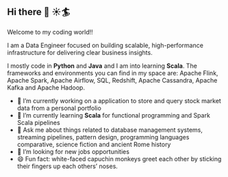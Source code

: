 ## Hi there 👋 :sunny::surfer:

Welcome to my coding world!!

I am a Data Engineer focused on building scalable, high-performance infrastructure for delivering clear business insights.

I mostly code in **Python** and **Java** and I am into learning **Scala**. The frameworks and environments you can find in my space are: Apache Flink, Apache Spark, Apache Airflow, SQL, Redshift, Apache Cassandra, Apache Kafka and Apache Hadoop.

- 🔭 I’m currently working on a application to store and query stock market data from a personal portfolio
- 🌱 I’m currently learning **Scala** for functional programming and Spark Scala pipelines
- 💬 Ask me about things related to database management systems, streaming pipelines, pattern design, programming languages comparative, science fiction and ancient Rome history 
- 👯 I’m looking for new jobs opportunities 
- 😄 Fun fact: white-faced capuchin monkeys greet each other by sticking their fingers up each others’ noses.

<!--
**deepSalva/deepSalva** is a ✨ _special_ ✨ repository because its `README.md` (this file) appears on your GitHub profile.

Here are some ideas to get you started:

- 🔭 I’m currently working on ...
- 🌱 I’m currently learning ...
- 👯 I’m looking to collaborate on ...
- 🤔 I’m looking for help with ...
- 💬 Ask me about ...
- 📫 How to reach me: ...
- 😄 Pronouns: ...
- ⚡ Fun fact: ...
-->
